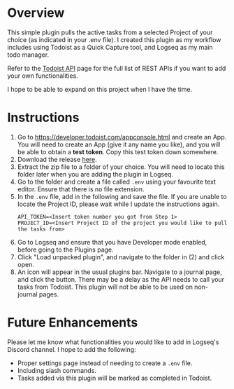 # Overview

This simple plugin pulls the active tasks from a selected Project of your choice (as indicated in your .env file). I created this plugin as my workflow includes using Todoist as a Quick Capture tool, and Logseq as my main todo manager.

Refer to the [Todoist API](https://developer.todoist.com/rest/v1/#overview) page for the full list of REST APIs if you want to add your own functionalities.

I hope to be able to expand on this project when I have the time.

# Instructions

1. Go to https://developer.todoist.com/appconsole.html and create an App. You will need to create an App (give it any name you like), and you will be able to obtain a **test token**. Copy this test token down somewhere.
2. Download the release [here](https://github.com/hkgnp/logseq-todoist-plugin-ts/releases/tag/v0.1).
3. Extract the zip file to a folder of your choice. You will need to locate this folder later when you are adding the plugin in Logseq.
4. Go to the folder and create a file called `.env` using your favourite text editor. Ensure that there is no file extension.
5. In the `.env` file, add in the following and save the file. If you are unable to locate the Project ID, please wait while I update the instructions again.
   ```
   API_TOKEN=<Insert token number you got from Step 1>
   PROJECT_ID=<Insert Project ID of the project you would like to pull the tasks from>
   ```
6. Go to Logseq and ensure that you have Developer mode enabled, before going to the Plugins page.
7. Click "Load unpacked plugin", and navigate to the folder in (2) and click open.
8. An icon will appear in the usual plugins bar. Navigate to a journal page, and click the button. There may be a delay as the API needs to call your tasks from Todoist. This plugin will not be able to be used on non-journal pages.

# Future Enhancements

Please let me know what functionalities you would like to add in Logseq's Discord channel. I hope to add the following:

- Proper settings page instead of needing to create a `.env` file.
- Including slash commands.
- Tasks added via this plugin will be marked as completed in Todoist.
